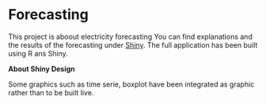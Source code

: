# Forecasting
This project is aboout electricity forecasting You can find explanations and the results of the forecasting under [Shiny](https://innovitnow.shinyapps.io/Shiny/). The full application has been built using R ans Shiny. 

**About Shiny Design**

Some graphics such as time serie, boxplot have been integrated as graphic rather than to be built live.  
